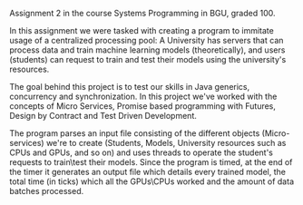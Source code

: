 Assignment 2 in the course Systems Programming in BGU, graded 100.

In this assignment we were tasked with creating a program to immitate usage of a centralized processing pool: A University has servers that can process data and train machine learning models (theoretically), and users (students) can request to train and test their models using the university's resources.

The goal behind this project is to test our skills in Java generics, concurrency and synchronization. In this project we've worked with the concepts of Micro Services, Promise based programming with Futures, Design by Contract and Test Driven Development.

The program parses an input file consisting of the different objects (Micro-services) we're to create (Students, Models, University resources such as CPUs and GPUs, and so on) and uses threads to operate the student's requests to train\test their models. Since the program is timed, at the end of the timer it generates an output file which details every trained model, the total time (in ticks) which all the GPUs\CPUs worked and the amount of data batches processed.